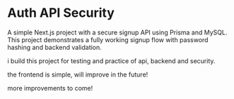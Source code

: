 # Auth API Security

A simple Next.js project with a secure signup API using Prisma and MySQL. This project demonstrates a fully working signup flow with password hashing and backend validation.


i build this project for testing and practice of api, backend and security. 

the frontend is simple, will improve in the future!

more improvements to come!
